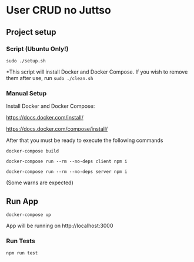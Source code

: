 # User CRUD no Juttso

## Project setup

### Script (Ubuntu Only!)
```
sudo ./setup.sh
```
*This script will install Docker and Docker Compose. If you wish to remove them after use, run `sudo ./clean.sh`

### Manual Setup

Install Docker and Docker Compose:

https://docs.docker.com/install/

https://docs.docker.com/compose/install/

After that you must be ready to execute the following commands

```
docker-compose build

docker-compose run --rm --no-deps client npm i

docker-compose run --rm --no-deps server npm i
```
(Some warns are expected)

## Run App
```
docker-compose up
```
App will be running on http://localhost:3000

### Run Tests
```
npm run test
```
